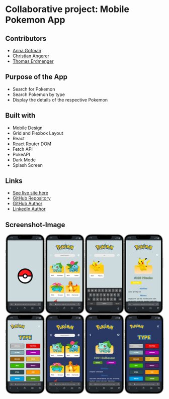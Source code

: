# Collaborative project: Mobile Pokemon App

## Contributors

- [Anna Gofman](https://github.com/Nostea)
- [Christian Angerer](https://github.com/ChrissQAng)
- [Thomas Erdmenger](https://github.com/thomaserdmenger)

## Purpose of the App

- Search for Pokemon
- Search Pokemon by type
- Display the details of the respective Pokemon

## Built with

- Mobile Design
- Grid and Flexbox Layout
- React
- React Router DOM
- Fetch API
- PokeAPI
- Dark Mode
- Splash Screen

## Links

- [See live site here](https://pokemon-app-gilt-nine.vercel.app/)
- [GitHub Repository](https://github.com/thomaserdmenger/Pokemon-App)
- [GitHub Author](https://github.com/thomaserdmenger)
- [LinkedIn Author](https://www.linkedin.com/in/thomaserdmenger/)

## Screenshot-Image

![](./public/images/screenshot.png)
